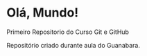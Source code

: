 # Olá,  Mundo!
 Primeiro Repositorio do Curso Git e GitHub

Repositório criado durante aula do Guanabara.